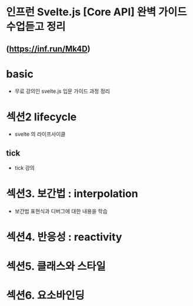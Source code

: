 # 인프런 Svelte.js [Core API] 완벽 가이드 수업듣고 정리 
## (https://inf.run/Mk4D)

# basic
- 무료 강의인 svelte.js 입문 가이드 과정 정리

# 섹션2 lifecycle
- svelte 의 라이프사이클
## tick
- tick 강의

# 섹션3. 보간법 : interpolation
- 보간법 표현식과 디버그에 대한 내용을 학습

# 섹션4. 반응성 : reactivity

# 섹션5. 클래스와 스타일

# 섹션6. 요소바인딩
